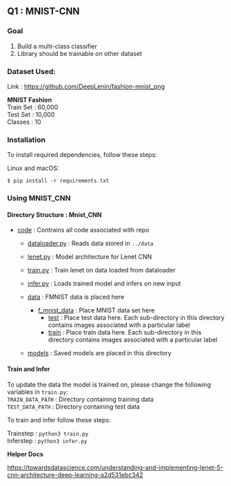 ## Q1 : MNIST-CNN

### Goal
1. Build a multi-class classifier
2. Library should be trainable on other dataset

### Dataset Used:
Link : https://github.com/DeepLenin/fashion-mnist_png

**MNIST Fashion** \
Train Set : 60,000 \
Test Set : 10,000 \
Classes : 10


### Installation
To install required dependencies, follow these steps:

Linux and macOS:
```
$ pip install -r requirements.txt
```


### Using MNIST_CNN

#### Directory Structure : Mnist_CNN
 * [code](./code) : Contrains all code associated with repo
   * [dataloader.py](./dir2/file21.ext) : Reads data stored in `../data`
   * [lenet.py](./dir2/file22.ext) : Model architecture for Lenet CNN
   * [train.py](./dir2/file23.ext) : Train lenet on data loaded from dataloader
   * [infer.py](./code/infer.py) : Loads trained model and infers on new input 
    
 
   * [data](./data) : FMNIST data is placed here
       * [f_mnist_data](./dir1/file11.ext) : Place MNIST data set here
            *  [test](./dir1/file12.ext) : Place test data here. Each sub-directory in this directory contains images associated with a particular label
            *  [train](./dir1/file12.ext) : Place train data here. Each sub-directory in this directory contains images associated with a particular label


   * [models](./models) : Saved models are placed in this directory

#### Train and Infer
To update the data the model is trained on, please change the following variables in `train.py`:\
`TRAIN_DATA_PATH` : Directory containing training data \
`TEST_DATA_PATH` : Directory containing test data


To train and infer follow these steps:

Trainstep : `python3 train.py` \
Inferstep : `python3 infer.py`


**Helper Docs**

https://towardsdatascience.com/understanding-and-implementing-lenet-5-cnn-architecture-deep-learning-a2d531ebc342